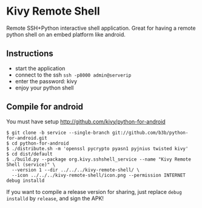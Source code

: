 Kivy Remote Shell
=================

Remote SSH+Python interactive shell application. Great for having a remote
python shell on an embed platform like android.


Instructions
------------

* start the application
* connect to the ssh `ssh -p8000 admin@serverip`
* enter the password: kivy
* enjoy your python shell


Compile for android
-------------------

You must have setup http://github.com/kivy/python-for-android

```
$ git clone -b service --single-branch git://github.com/b3b/python-for-android.git
$ cd python-for-android
$ ./distribute.sh -m 'openssl pycrypto pyasn1 pyjnius twisted kivy'
$ cd dist/default
$ ./build.py --package org.kivy.sshshell_service --name "Kivy Remote Shell (service)" \
  --version 1 --dir ../../../kivy-remote-shell/ \
  --icon ../../../kivy-remote-shell/icon.png --permission INTERNET debug installd
```

If you want to compile a release version for sharing, just replace `debug
installd` by `release`, and sign the APK!
